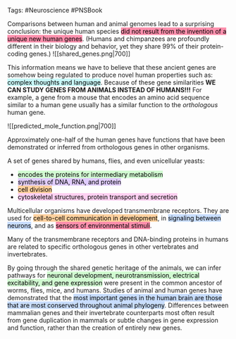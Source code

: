 Tags: #Neuroscience #PNSBook 

Comparisons between human and animal genomes lead to a surprising conclusion: the unique human species <mark style="background: #FF5582A6;">did not result from the invention of a unique new human genes</mark>. (Humans and chimpanzees are profoundly different in their biology and behavior, yet they share 99% of their protein-coding genes.)
![[shared_genes.png|700]]

This information means we have to believe that these ancient genes are somehow being regulated to produce novel human properties such as: <mark style="background: #ABF7F7A6;">complex thoughts and language</mark>. Because of these gene similarities **WE CAN STUDY GENES FROM ANIMALS INSTEAD OF HUMANS!!!** For example, a gene from a mouse that encodes an amino acid sequence similar to a human gene usually has a similar function to the _orthologous_ human gene.

![[predicted_mole_function.png|700]]

Approximately one-half of the human genes have functions that have been demonstrated or inferred from orthologous genes in other organisms. 

A set of genes shared by humans, flies, and even unicellular yeasts:
* <mark style="background: #BBFABBA6;">encodes the proteins for intermediary metabolism</mark>
* <mark style="background: #D2B3FFA6;">synthesis of DNA, RNA, and protein</mark>
* <mark style="background: #FFB86CA6;">cell division</mark>
* <mark style="background: #FFB8EBA6;">cytoskeletal structures, protein transport and secretion</mark>

Multicellular organisms have developed transmembrane receptors. They are used for <mark style="background: #FFB86CA6;">cell-to-cell communication in development</mark>, in <mark style="background: #ADCCFFA6;">signaling between neurons</mark>, and as <mark style="background: #FF5582A6;">sensors of environmental stimuli</mark>.

Many of the transmembrane receptors and DNA-binding proteins in humans are related to specific orthologous genes in other vertebrates and invertebrates.

By going through the shared genetic heritage of the animals, we can infer pathways for <mark style="background: #BBFABBA6;">neuronal development, neurotransmission, electrical excitability, and gene expression</mark> were present in the common ancestor of worms, flies, mice, and humans. Studies of animal and human genes have demonstrated that the <mark style="background: #ADCCFFA6;">most important genes in the human brain are those that are most conserved throughout animal phylogeny</mark>. Differences between mammalian genes and their invertebrate counterparts most often result from gene duplication in mammals or subtle changes in gene expression and function, rather than the creation of entirely new genes.